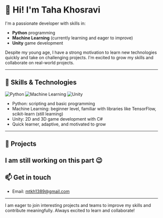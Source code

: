 # 👋 Hi! I'm Taha Khosravi

I'm a passionate developer with skills in:
- **Python** programming
- **Machine Learning** (currently learning and eager to improve)
- **Unity** game development

Despite my young age, I have a strong motivation to learn new technologies quickly and take on challenging projects. I'm excited to grow my skills and collaborate on real-world projects.

---

## 🧰 Skills & Technologies

![Python](https://img.shields.io/badge/-Python-3776AB?style=flat-square&logo=python&logoColor=white)
![Machine Learning](https://img.shields.io/badge/-Machine_Learning-F7931E?style=flat-square&logo=tensorflow&logoColor=white)
![Unity](https://img.shields.io/badge/-Unity-000000?style=flat-square&logo=unity&logoColor=white)

- Python: scripting and basic programming
- Machine Learning: beginner level, familiar with libraries like TensorFlow, scikit-learn (still learning)
- Unity: 2D and 3D game development with C#
- Quick learner, adaptive, and motivated to grow

---

## 🚀 Projects

I am still working on this part 😉
---

## 📫 Get in touch

- Email: mtkh1389@gmail.com

---

I am eager to join interesting projects and teams to improve my skills and contribute meaningfully. Always excited to learn and collaborate!

